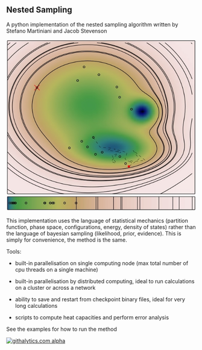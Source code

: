 Nested Sampling
---------------

A python implementation of the nested sampling algorithm written by Stefano
Martiniani and Jacob Stevenson

![nested sampling example](nested_sampling.jpg)


This implementation uses the language of statistical mechanics (partition
function, phase space, configurations, energy, density of states) rather than
the language of bayesian sampling (likelihood, prior, evidence).  This is
simply for convenience, the method is the same.

Tools:

* built-in parallelisation on single computing node (max total number of cpu threads on a single machine)

* built-in parallelisation by distributed computing, ideal to run calculations on a cluster or across a network

* ability to save and restart from checkpoint binary files, ideal for very long calculations

* scripts to compute heat capacities and perform error analysis

See the examples for how to run the method

[![githalytics.com alpha](https://cruel-carlota.gopagoda.com/cb24e4a2592ef1a9437961574fe06490 "githalytics.com")](http://githalytics.com/js850/nested_sampling)
